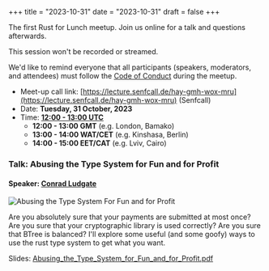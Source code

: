 +++
title = "2023-10-31"
date = "2023-10-31"
draft = false
+++

The first Rust for Lunch meetup. Join us online for a talk and questions
afterwards.

This session won't be recorded or streamed.

We'd like to remind everyone that all participants (speakers, moderators, and
attendees) must follow the [Code of Conduct](@/about.md#code-of-conduct) during
the meetup.

- Meet-up call link: [https://lecture.senfcall.de/hay-gmh-wox-mru](https://lecture.senfcall.de/hay-gmh-wox-mru) (Senfcall)
- Date: **Tuesday, 31 October, 2023**
- Time: [**12:00 - 13:00 UTC**](https://everytimezone.com/s/0638f484)
  - **12:00 - 13:00 GMT** (e.g. London, Bamako)
  - **13:00 - 14:00 WAT/CET** (e.g. Kinshasa, Berlin)
  - **14:00 - 15:00 EET/CAT** (e.g. Lviv, Cairo)

### Talk: Abusing the Type System for Fun and for Profit

#### Speaker: [Conrad Ludgate](https://github.com/conradludgate)

![Abusing the Type System For Fun and for Profit](/content/2023-10-31/Abusing_the_Type_System_for_Fun_and_for_Profit-0.png)

Are you absolutely sure that your payments are submitted at most once? Are you
sure that your cryptographic library is used correctly? Are you sure that BTree
is balanced? I'll explore some useful (and some goofy) ways to use the rust
type system to get what you want.

Slides: [Abusing_the_Type_System_for_Fun_and_for_Profit.pdf](/content/2023-10-31/Abusing_the_Type_System_for_Fun_and_for_Profit.pdf)
